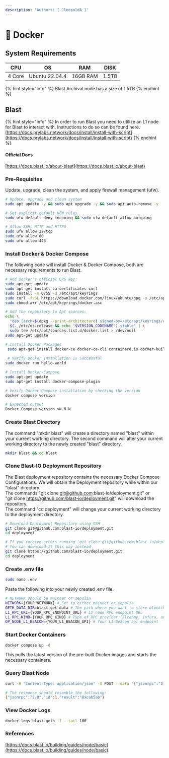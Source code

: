 ```yaml
---
description: 'Authors: [ JleopoldA ]'
---
```


# 🐳 Docker

## System Requirements

| CPU    | OS             | RAM      | DISK  |
| ------ | -------------- | -------- | ----- |
| 4 Core | Ubuntu 22.04.4 | 16GB RAM | 1.5TB |

{% hint style="info" %}
Blast Archival node has a size of 1.5TB
{% endhint %}

## Blast

{% hint style="info" %}
In order to run Blast you need to utilize an L1 node for Blast to interact with. Instructions to do so can be found here.\
[https://docs.prylabs.network/docs/install/install-with-script](https://docs.prylabs.network/docs/install/install-with-script)
{% endhint %}

#### Official Docs

[https://docs.blast.io/about-blast](https://docs.blast.io/about-blast)

### Pre-Requisites

Update, upgrade, clean the system, and apply firewall management (ufw).

```bash
# Update, upgrade and clean system
sudo apt update -y && sudo apt upgrade -y && sudo apt auto-remove -y
```

```bash
# Set explicit default UFW rules
sudo ufw default deny incoming && sudo ufw default allow outgoing

# Allow SSH, HTTP and HTTPS
sudo ufw allow 22/tcp
sudo ufw allow 80
sudo ufw allow 443
```

### Install Docker & Docker Compose

The following code will install Docker & Docker Compose, both are necessary requirements to run Blast.

```bash
# Add Docker's official GPG key:
sudo apt-get update
sudo apt-get install ca-certificates curl
sudo install -m 0755 -d /etc/apt/keyrings
sudo curl -fsSL https://download.docker.com/linux/ubuntu/gpg -o /etc/apt/keyrings/docker.asc
sudo chmod a+r /etc/apt/keyrings/docker.asc

# Add the repository to Apt sources:
echo \
  "deb [arch=$(dpkg --print-architecture) signed-by=/etc/apt/keyrings/docker.asc] https://download.docker.com/linux/ubuntu \
  $(. /etc/os-release && echo "$VERSION_CODENAME") stable" | \
  sudo tee /etc/apt/sources.list.d/docker.list > /dev/null
sudo apt-get update

# Install Docker Packages
 sudo apt-get install docker-ce docker-ce-cli containerd.io docker-buildx-plugin docker-compose-plugin
 
 # Verify Docker Installation is Successful
sudo docker run hello-world

# Install Docker-Compose
sudo apt-get update
sudo apt-get install docker-compose-plugin

# Verify Docker-Compose installation by checking the version
docker compose version

# Expected output
Docker Compose version vN.N.N
```

### Create Blast Directory

&#x20;The command "mkdir blast" will create a directory named "blast" within your current working directory. The second command will alter your current working directory to the newly created "blast" directory.&#x20;

```bash
mkdir blast && cd blast
```

### Clone Blast-IO Deployment Repository

The Blast deployment repository contains the necessary Docker Compose Configurations. We will obtain the Deployment repository while within our "blast" directory. \
The commands "git clone git@github.com:blast-io/deployment.git"  or\
"git clone https://github.com/blast-io/deployment.git" will download the repository.\
The command "cd deployment" will change your current working directory to the deployment directory.

```bash
# Download Deployment Repository using SSH
git clone git@github.com:blast-io/deployment.git
cd deployment

# If you receive errors running "git clone git@github.com:blast-io/deployment.git"
# You can download it this way instead
git clone https://github.com/blast-io/deployment.git
cd deployment
```

### Create .env file

```bash
sudo nano .env
```

Paste the following into your newly created .env file.

```bash
# NETWORK should be mainnet or sepolia
NETWORK={YOUR_NETWORK} # Set to either mainnet or sepolia
GETH_DATA_DIR=blast-get-data # The path where you want to store blockchain data
L1_RPC_URL={YOUR_RPC_ENDPOINT_URL} # L1 node RPC endpoint URL
L1_RPC_KIND={YOUR_RPC_KIND} # Type of RPC provider (alcehmy, infura, any, etc)
OP_NODE_L1_BEACON={YOUR_L1_BEACON_API} # Your L1 Beacon api endpoint
```

### Start Docker Containers

```bash
docker compose up -d
```

This pulls the latest version of the pre-built Docker images and starts the necessary containers.&#x20;

### Query Blast Node

```bash
curl -H "Content-Type: application/json" -X POST --data '{"jsonrpc":"2.0","method":"eth_blockNumber","params":[],"id":1}' http://localhost:8545

# The response should resemble the following:
{"jsonrpc":"2.0","id":1,"result":"0xcab5ab"}

```

### View Docker Logs

```bash
docker logs blast-geth -f --tail 100
```

### References

[https://docs.blast.io/building/guides/node/basic](https://docs.blast.io/building/guides/node/basic)
